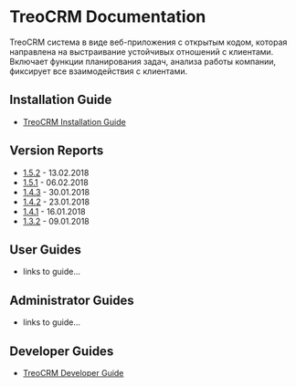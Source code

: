 # TreoCRM Documentation
TreoCRM система в виде веб-приложения с открытым кодом, которая направлена на выстраивание устойчивых отношений с клиентами. 
Включает функции планирования задач, анализа работы компании, фиксирует все взаимодействия с клиентами.

## Installation Guide ##
* [TreoCRM Installation Guide](installation-guide/readme.md)

## Version Reports ##
* [1.5.2](versions/152.md) - 13.02.2018
* [1.5.1](versions/151.md) - 06.02.2018
* [1.4.3](versions/143.md) - 30.01.2018
* [1.4.2](versions/142.md) - 23.01.2018
* [1.4.1](versions/141.md) - 16.01.2018
* [1.3.2](versions/132.md) - 09.01.2018

## User Guides ##
* links to guide...

## Administrator Guides ##
* links to guide...

## Developer Guides ##
* [TreoCRM Developer Guide](developer-guide/readme.md)
